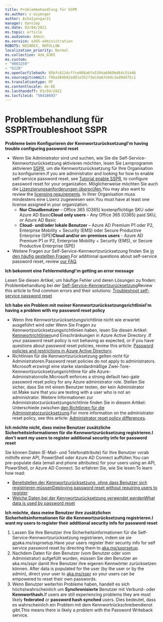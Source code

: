 ```yaml
---
title: Problembehandlung für SSPR
ms.author: v-aiyengar
author: AshaIyengar21
manager: dansimp
ms.date: 03/04/2021
ms.topic: article
ms.audience: Admin
ms.service: o365-administration
ROBOTS: NOINDEX, NOFOLLOW
localization_priority: Normal
ms.collection: Adm_O365
ms.custom:
- "9003259"
- "6128"
ms.openlocfilehash: 85bfc812dcffce008a6fa5394a6069bd64c514d6
ms.sourcegitcommit: f4ba304b92ed01e35273ecda67e9dc3ad9d475c1
ms.translationtype: MT
ms.contentlocale: de-DE
ms.lasthandoff: 03/04/2021
ms.locfileid: "50428693"
---
```

# <a name="troubleshoot-sspr"></a><span data-ttu-id="d41f3-102">Problembehandlung für SSPR</span><span class="sxs-lookup"><span data-stu-id="d41f3-102">Troubleshoot SSPR</span></span>

<span data-ttu-id="d41f3-103">**Probleme beim Konfigurieren der Kennwortzurücksetzung**</span><span class="sxs-lookup"><span data-stu-id="d41f3-103">**I'm having trouble configuring password reset**</span></span>

- <span data-ttu-id="d41f3-104">Wenn Sie Administrator sind und suchen, wie Sie die Self-Service-Kennwortzurücksetzung aktivieren möchten, lesen Sie Lernprogramm aktivieren [SSPR](https://docs.microsoft.com/azure/active-directory/authentication/tutorial-enable-sspr), um die Kennwortzurücksetzung für Ihre Organisation zu konfigurieren.</span><span class="sxs-lookup"><span data-stu-id="d41f3-104">If you are administrator and looking for how to enable self-service password reset, see [Tutorial enable SSPR](https://docs.microsoft.com/azure/active-directory/authentication/tutorial-enable-sspr), to configure password reset for your organization.</span></span> <span data-ttu-id="d41f3-105">Möglicherweise möchten Sie auch die [Lizenzierungsanforderungen überprüfen.](https://docs.microsoft.com/azure/active-directory/authentication/concept-sspr-licensing?WT.mc_id=Portal-Microsoft_Azure_Support)</span><span class="sxs-lookup"><span data-stu-id="d41f3-105">You may also want to review the [licensing requirements](https://docs.microsoft.com/azure/active-directory/authentication/concept-sspr-licensing?WT.mc_id=Portal-Microsoft_Azure_Support).</span></span> <span data-ttu-id="d41f3-106">In Ihrer Organisation muss mindestens eine Lizenz zugewiesen sein.</span><span class="sxs-lookup"><span data-stu-id="d41f3-106">You must have at least one license assigned in your organization.</span></span>
    - <span data-ttu-id="d41f3-107">**Nur Cloudbenutzer** – Office 365 (O365) kostenpflichtige SKU oder Azure AD Basic</span><span class="sxs-lookup"><span data-stu-id="d41f3-107">**Cloud only users** - Any Office 365 (O365) paid SKU, or Azure AD Basic</span></span>
    - <span data-ttu-id="d41f3-108">**Cloud- und/oder lokale Benutzer** – Azure AD Premium P1 oder P2, Enterprise Mobility + Security (EMS) oder Secure Productive Enterprise (SPE)</span><span class="sxs-lookup"><span data-stu-id="d41f3-108">**Cloud and/or on-premises users** - Azure AD Premium P1 or P2, Enterprise Mobility + Security (EMS), or Secure Productive Enterprise (SPE)</span></span>
- <span data-ttu-id="d41f3-109">Weitere Fragen zur Self-Service-Kennwortzurücksetzung finden Sie [in den häufig gestellten Fragen](https://docs.microsoft.com/azure/active-directory/authentication/active-directory-passwords-faq?WT.mc_id=Portal-Microsoft_Azure_Support).</span><span class="sxs-lookup"><span data-stu-id="d41f3-109">For additional questions about self-service password reset, review [our FAQ](https://docs.microsoft.com/azure/active-directory/authentication/active-directory-passwords-faq?WT.mc_id=Portal-Microsoft_Azure_Support).</span></span>

<span data-ttu-id="d41f3-110">**Ich bekommt eine Fehlermeldung**</span><span class="sxs-lookup"><span data-stu-id="d41f3-110">**I'm getting an error message**</span></span>

<span data-ttu-id="d41f3-111">Lesen Sie diesen Artikel, um häufige Fehler und deren Lösungen zu finden: Problembehandlung bei der [Self-Service-Kennwortzurücksetzung](https://docs.microsoft.com/azure/active-directory/authentication/active-directory-passwords-troubleshoot?WT.mc_id=Portal-Microsoft_Azure_Support)</span><span class="sxs-lookup"><span data-stu-id="d41f3-111">Review this article to find common errors and their solutions: [Troubleshoot self-service password reset](https://docs.microsoft.com/azure/active-directory/authentication/active-directory-passwords-troubleshoot?WT.mc_id=Portal-Microsoft_Azure_Support)</span></span>

<span data-ttu-id="d41f3-112">**Ich habe ein Problem mit meiner Kennwortzurücksetzungsrichtlinie**</span><span class="sxs-lookup"><span data-stu-id="d41f3-112">**I'm having a problem with my password reset policy**</span></span>

- <span data-ttu-id="d41f3-113">Wenn Ihre Kennwortzurücksetzungsrichtlinie nicht wie erwartet ausgeführt wird oder Wenn Sie Fragen zu Kennwortzurücksetzungsrichtlinien haben, lesen Sie diesen Artikel: [Kennwortrichtlinien](https://docs.microsoft.com/azure/active-directory/authentication/concept-sspr-policy?WT.mc_id=Portal-Microsoft_Azure_Support)und Einschränkungen in Azure Active Directory .</span><span class="sxs-lookup"><span data-stu-id="d41f3-113">If your password reset policy is not behaving as expected, or if you have questions about password reset policies, review this article: [Password policies and restrictions in Azure Active Directory](https://docs.microsoft.com/azure/active-directory/authentication/concept-sspr-policy?WT.mc_id=Portal-Microsoft_Azure_Support).</span></span>
- <span data-ttu-id="d41f3-114">Richtlinien für die Kennwortzurücksetzung gelten nicht für Administratoren.</span><span class="sxs-lookup"><span data-stu-id="d41f3-114">Password reset policies do not apply to administrators.</span></span> <span data-ttu-id="d41f3-115">Microsoft erzwingt eine starke standardmäßige Zwei-Tore-Kennwortzurücksetzungsrichtlinie für alle Azure-Administratorrolle.</span><span class="sxs-lookup"><span data-stu-id="d41f3-115">Microsoft enforces a strong default two-gate password reset policy for any Azure administrator role.</span></span> <span data-ttu-id="d41f3-116">Stellen Sie sicher, dass Sie mit einem Benutzer testen, der kein Administrator ist.</span><span class="sxs-lookup"><span data-stu-id="d41f3-116">Make sure that you are testing with a user who is not an administrator.</span></span> <span data-ttu-id="d41f3-117">Weitere Informationen zur Administratorzurücksetzungsrichtlinie finden Sie in diesem Artikel: Unterschiede zwischen [den Richtlinien für die Administratorzurücksetzung](https://docs.microsoft.com/azure/active-directory/authentication/concept-sspr-policy?WT.mc_id=Portal-Microsoft_Azure_Support#administrator-reset-policy-differences).</span><span class="sxs-lookup"><span data-stu-id="d41f3-117">For more information on the administrator reset policy, see this article: [Administrator reset policy differences](https://docs.microsoft.com/azure/active-directory/authentication/concept-sspr-policy?WT.mc_id=Portal-Microsoft_Azure_Support#administrator-reset-policy-differences).</span></span>

<span data-ttu-id="d41f3-118">**Ich möchte nicht, dass meine Benutzer zusätzliche Sicherheitsinformationen für die Kennwortzurücksetzung registrieren.**</span><span class="sxs-lookup"><span data-stu-id="d41f3-118">**I don't want my users to register additional security info for password reset**</span></span>

<span data-ttu-id="d41f3-119">Sie können Daten (E-Mail- und Telefonattribute) für Ihre Benutzer vorab mithilfe einer API, PowerShell oder Azure AD Connect auffüllen.</span><span class="sxs-lookup"><span data-stu-id="d41f3-119">You can pre-populate data (email and phone attributes) for your users using an API, PowerShell, or Azure AD Connect.</span></span> <span data-ttu-id="d41f3-120">So erfahren Sie, wie Sie lesen:</span><span class="sxs-lookup"><span data-stu-id="d41f3-120">To learn how read:</span></span>

- [<span data-ttu-id="d41f3-121">Bereitstellen der Kennwortzurücksetzung, ohne dass Benutzer sich registrieren müssen</span><span class="sxs-lookup"><span data-stu-id="d41f3-121">Deploying password reset without requiring users to register</span></span>](https://docs.microsoft.com/azure/active-directory/active-directory-passwords-data?WT.mc_id=Portal-Microsoft_Azure_Support#set-and-read-authentication-data-using-powershell)
- [<span data-ttu-id="d41f3-122">Welche Daten bei der Kennwortzurücksetzung verwendet werden</span><span class="sxs-lookup"><span data-stu-id="d41f3-122">What data is used by password reset</span></span>](https://docs.microsoft.com/azure/active-directory/active-directory-passwords-data?WT.mc_id=Portal-Microsoft_Azure_Support)

<span data-ttu-id="d41f3-123">**Ich möchte, dass meine Benutzer ihre zusätzlichen Sicherheitsinformationen für die Kennwortzurücksetzung registrieren.**</span><span class="sxs-lookup"><span data-stu-id="d41f3-123">**I want my users to register their additional security info for password reset**</span></span>

1. <span data-ttu-id="d41f3-124">Lassen Sie Ihre Benutzer ihre Sicherheitsinformationen für die Self-Service-Kennwortzurücksetzung registrieren, indem sie sie [an](https://mysignins.microsoft.com/security-info)aka.ms/ssprsetup.</span><span class="sxs-lookup"><span data-stu-id="d41f3-124">Have your users register their security info for self service password reset by directing them to [aka.ms/ssprsetup](https://mysignins.microsoft.com/security-info).</span></span>
1. <span data-ttu-id="d41f3-125">Nachdem Daten für den Benutzer (vom Benutzer oder vom Administrator) aufgefüllt wurden, müssen Sie den Benutzer an aka.ms/sspr damit Ihre Benutzer ihre eigenen Kennwörter zurücksetzen können. [](https://passwordreset.microsoftonline.com/)</span><span class="sxs-lookup"><span data-stu-id="d41f3-125">After data is populated for the user (by the user or by the admin), direct your user to [aka.ms/sspr](https://passwordreset.microsoftonline.com/) so your users can be empowered to reset their own passwords.</span></span>
1. <span data-ttu-id="d41f3-126">Wenn Benutzer weiterhin Probleme haben, handelt es sich höchstwahrscheinlich um **Synchronisierte** Benutzer mit Verbund- oder **Kennworthash.**</span><span class="sxs-lookup"><span data-stu-id="d41f3-126">If users are still experiencing problems they are most likely **federated** or **password hash synched** users.</span></span> <span data-ttu-id="d41f3-127">Dies bedeutet, dass es wahrscheinlich ein Problem mit dem Kennwortrückschreibendienst gibt.</span><span class="sxs-lookup"><span data-stu-id="d41f3-127">This means there is likely a problem with the Password Writeback service.</span></span>